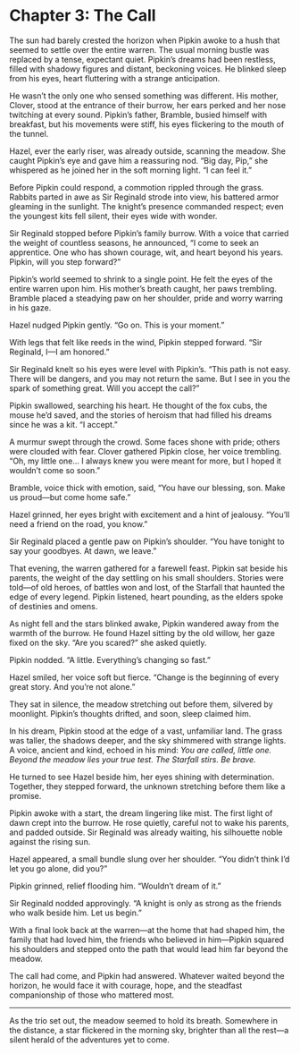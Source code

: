 # Chapter 3: The Call

The sun had barely crested the horizon when Pipkin awoke to a hush that seemed to settle over the entire warren. The usual morning bustle was replaced by a tense, expectant quiet. Pipkin’s dreams had been restless, filled with shadowy figures and distant, beckoning voices. He blinked sleep from his eyes, heart fluttering with a strange anticipation.

He wasn’t the only one who sensed something was different. His mother, Clover, stood at the entrance of their burrow, her ears perked and her nose twitching at every sound. Pipkin’s father, Bramble, busied himself with breakfast, but his movements were stiff, his eyes flickering to the mouth of the tunnel.

Hazel, ever the early riser, was already outside, scanning the meadow. She caught Pipkin’s eye and gave him a reassuring nod. “Big day, Pip,” she whispered as he joined her in the soft morning light. “I can feel it.”

Before Pipkin could respond, a commotion rippled through the grass. Rabbits parted in awe as Sir Reginald strode into view, his battered armor gleaming in the sunlight. The knight’s presence commanded respect; even the youngest kits fell silent, their eyes wide with wonder.

Sir Reginald stopped before Pipkin’s family burrow. With a voice that carried the weight of countless seasons, he announced, “I come to seek an apprentice. One who has shown courage, wit, and heart beyond his years. Pipkin, will you step forward?”

Pipkin’s world seemed to shrink to a single point. He felt the eyes of the entire warren upon him. His mother’s breath caught, her paws trembling. Bramble placed a steadying paw on her shoulder, pride and worry warring in his gaze.

Hazel nudged Pipkin gently. “Go on. This is your moment.”

With legs that felt like reeds in the wind, Pipkin stepped forward. “Sir Reginald, I—I am honored.”

Sir Reginald knelt so his eyes were level with Pipkin’s. “This path is not easy. There will be dangers, and you may not return the same. But I see in you the spark of something great. Will you accept the call?”

Pipkin swallowed, searching his heart. He thought of the fox cubs, the mouse he’d saved, and the stories of heroism that had filled his dreams since he was a kit. “I accept.”

A murmur swept through the crowd. Some faces shone with pride; others were clouded with fear. Clover gathered Pipkin close, her voice trembling. “Oh, my little one… I always knew you were meant for more, but I hoped it wouldn’t come so soon.”

Bramble, voice thick with emotion, said, “You have our blessing, son. Make us proud—but come home safe.”

Hazel grinned, her eyes bright with excitement and a hint of jealousy. “You’ll need a friend on the road, you know.”

Sir Reginald placed a gentle paw on Pipkin’s shoulder. “You have tonight to say your goodbyes. At dawn, we leave.”

That evening, the warren gathered for a farewell feast. Pipkin sat beside his parents, the weight of the day settling on his small shoulders. Stories were told—of old heroes, of battles won and lost, of the Starfall that haunted the edge of every legend. Pipkin listened, heart pounding, as the elders spoke of destinies and omens.

As night fell and the stars blinked awake, Pipkin wandered away from the warmth of the burrow. He found Hazel sitting by the old willow, her gaze fixed on the sky. “Are you scared?” she asked quietly.

Pipkin nodded. “A little. Everything’s changing so fast.”

Hazel smiled, her voice soft but fierce. “Change is the beginning of every great story. And you’re not alone.”

They sat in silence, the meadow stretching out before them, silvered by moonlight. Pipkin’s thoughts drifted, and soon, sleep claimed him.

In his dream, Pipkin stood at the edge of a vast, unfamiliar land. The grass was taller, the shadows deeper, and the sky shimmered with strange lights. A voice, ancient and kind, echoed in his mind: *You are called, little one. Beyond the meadow lies your true test. The Starfall stirs. Be brave.*

He turned to see Hazel beside him, her eyes shining with determination. Together, they stepped forward, the unknown stretching before them like a promise.

Pipkin awoke with a start, the dream lingering like mist. The first light of dawn crept into the burrow. He rose quietly, careful not to wake his parents, and padded outside. Sir Reginald was already waiting, his silhouette noble against the rising sun.

Hazel appeared, a small bundle slung over her shoulder. “You didn’t think I’d let you go alone, did you?”

Pipkin grinned, relief flooding him. “Wouldn’t dream of it.”

Sir Reginald nodded approvingly. “A knight is only as strong as the friends who walk beside him. Let us begin.”

With a final look back at the warren—at the home that had shaped him, the family that had loved him, the friends who believed in him—Pipkin squared his shoulders and stepped onto the path that would lead him far beyond the meadow.

The call had come, and Pipkin had answered. Whatever waited beyond the horizon, he would face it with courage, hope, and the steadfast companionship of those who mattered most.

---

As the trio set out, the meadow seemed to hold its breath. Somewhere in the distance, a star flickered in the morning sky, brighter than all the rest—a silent herald of the adventures yet to come.
